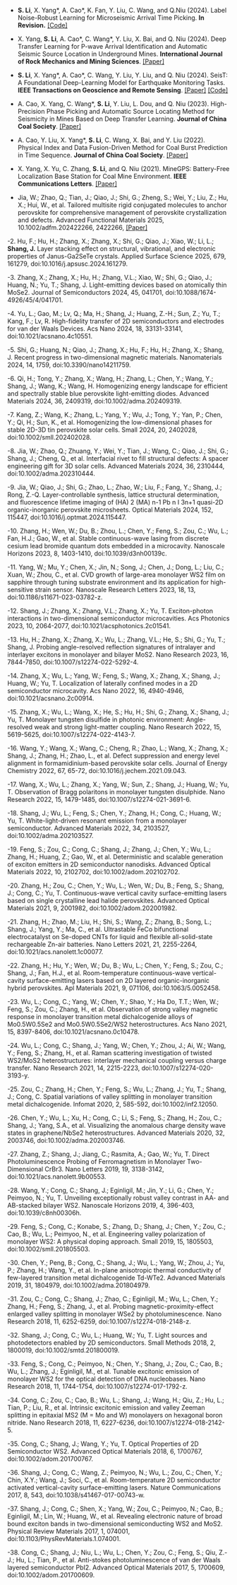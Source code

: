 - <strong>S. Li</strong>, X. Yang*, A. Cao*, K. Fan, Y. Liu, C. Wang, and Q.Niu (2024). Label Noise-Robust Learning for Microseismic Arrival Time Picking. <strong>In Revision.</strong> [[Code]](https://github.com/senli1073/LNRL)

- X. Yang, <strong>S. Li</strong>, A. Cao*, C. Wang*, Y. Liu, X. Bai, and Q. Niu (2024). Deep Transfer Learning for P-wave Arrival Identification and Automatic Seismic Source Location in Underground Mines. <strong>International Journal of Rock Mechanics and Mining Sciences</strong>. [[Paper]](https://doi.org/10.1016/j.ijrmms.2024.105888)

- <strong>S. Li</strong>, X. Yang*, A. Cao*, C. Wang, Y. Liu, Y. Liu, and Q. Niu (2024). SeisT: A Foundational Deep-Learning Model for Earthquake Monitoring Tasks. <strong>IEEE Transactions on Geoscience and Remote Sensing</strong>. [[Paper]](https://doi.org/10.1109/TGRS.2024.3371503) [[Code]](https://github.com/senli1073/SeisT)

- A. Cao, X. Yang, C. Wang*, <strong>S. Li</strong>, Y. Liu, L. Dou, and Q. Niu (2023). High-Precision Phase Picking and Automatic Source Locating Method for Seismicity in Mines Based on Deep Transfer Learning. <strong>Journal of China Coal Society</strong>. [[Paper]](https://doi.org/10.13225/j.cnki.jccs.2023.0095)

- A. Cao, Y. Liu, X. Yang*, <strong>S. Li</strong>, C. Wang, X. Bai, and Y. Liu (2022). Physical Index and Data Fusion-Driven Method for Coal Burst Prediction in Time Sequence. <strong>Journal of China Coal Society</strong>. [[Paper]](https://doi.org/10.13225/j.cnki.jccs.2022.0680)

- X. Yang, X. Yu, C. Zhang, <strong>S. Li</strong>, and Q. Niu (2021). MineGPS: Battery-Free Localization Base Station for Coal Mine Environment. <strong>IEEE Communications Letters</strong>. [[Paper]](https://doi.org/10.1109/LCOMM.2021.3081593)

- Jia, W.; Zhao, Q.; Tian, J.; Qiao, J.; Shi, G.; Zheng, S.; Wei, Y.; Liu, Z.; Hu, X.; Hui, W., et al. Tailored multisite rigid conjugated molecules to anchor perovskite for comprehensive management of perovskite crystallization and defects. Advanced Functional Materials 2025, 10.1002/adfm.202422266, 2422266, [[Paper]](https://doi.org/10.1002/adfm.202422266)

-2.             Hu, F.; Hu, H.; Zhang, X.; Zhang, X.; Shi, G.; Qiao, J.; Xiao, W.; Li, L.; <strong>Shang, J.</strong> Layer stacking effect on structural, vibrational, and electronic properties of Janus-Ga2SeTe crystals. Applied Surface Science 2025, 679, 161279, doi:10.1016/j.apsusc.2024.161279.

-3.             Zhang, X.; Zhang, X.; Hu, H.; Zhang, V.L.; Xiao, W.; Shi, G.; Qiao, J.; Huang, N.; Yu, T.; Shang, J. Light-emitting devices based on atomically thin MoSe2. Journal of Semiconductors 2024, 45, 041701, doi:10.1088/1674-4926/45/4/041701.

-4.             Yu, L.; Gao, M.; Lv, Q.; Ma, H.; Shang, J.; Huang, Z.-H.; Sun, Z.; Yu, T.; Kang, F.; Lv, R. High-fidelity transfer of 2D semiconductors and electrodes for van der Waals Devices. Acs Nano 2024, 18, 33131-33141, doi:10.1021/acsnano.4c10551.

-5.             Shi, G.; Huang, N.; Qiao, J.; Zhang, X.; Hu, F.; Hu, H.; Zhang, X.; Shang, J. Recent progress in two-dimensional magnetic materials. Nanomaterials 2024, 14, 1759, doi:10.3390/nano14211759.

-6.             Qi, H.; Tong, Y.; Zhang, X.; Wang, H.; Zhang, L.; Chen, Y.; Wang, Y.; Shang, J.; Wang, K.; Wang, H. Homogenizing energy landscape for efficient and spectrally stable blue perovskite light-emitting diodes. Advanced Materials 2024, 36, 2409319, doi:10.1002/adma.202409319.

-7.             Kang, Z.; Wang, K.; Zhang, L.; Yang, Y.; Wu, J.; Tong, Y.; Yan, P.; Chen, Y.; Qi, H.; Sun, K., et al. Homogenizing the low-dimensional phases for stable 2D-3D tin perovskite solar cells. Small 2024, 20, 2402028, doi:10.1002/smll.202402028.

-8.             Jia, W.; Zhao, Q.; Zhuang, Y.; Wei, Y.; Tian, J.; Wang, C.; Qiao, J.; Shi, G.; Shang, J.; Cheng, Q., et al. Interfacial rivet to fill structural defects: A spacer engineering gift for 3D solar cells. Advanced Materials 2024, 36, 2310444, doi:10.1002/adma.202310444.

-9.             Jia, W.; Qiao, J.; Shi, G.; Zhao, L.; Zhao, W.; Liu, F.; Fang, Y.; Shang, J.; Rong, Z.-Q. Layer-controllable synthesis, lattice structural determination, and fluorescence lifetime imaging of (HA) 2 (MA) n-1 Pb n I 3n+1 quasi-2D organic-inorganic perovskite microsheets. Optical Materials 2024, 152, 115447, doi:10.1016/j.optmat.2024.115447.

-10.          Zhang, H.; Wen, W.; Du, B.; Zhou, L.; Chen, Y.; Feng, S.; Zou, C.; Wu, L.; Fan, H.J.; Gao, W., et al. Stable continuous-wave lasing from discrete cesium lead bromide quantum dots embedded in a microcavity. Nanoscale Horizons 2023, 8, 1403-1410, doi:10.1039/d3nh00139c.

-11.           Yang, W.; Mu, Y.; Chen, X.; Jin, N.; Song, J.; Chen, J.; Dong, L.; Liu, C.; Xuan, W.; Zhou, C., et al. CVD growth of large-area monolayer WS2 film on sapphire through tuning substrate environment and its application for high-sensitive strain sensor. Nanoscale Research Letters 2023, 18, 13, doi:10.1186/s11671-023-03782-z.

-12.          Shang, J.; Zhang, X.; Zhang, V.L.; Zhang, X.; Yu, T. Exciton-photon interactions in two-dimensional semiconductor microcavities. Acs Photonics 2023, 10, 2064-2077, doi:10.1021/acsphotonics.2c01541.

-13.          Hu, H.; Zhang, X.; Zhang, X.; Wu, L.; Zhang, V.L.; He, S.; Shi, G.; Yu, T.; Shang, J. Probing angle-resolved reflection signatures of intralayer and interlayer excitons in monolayer and bilayer MoS2. Nano Research 2023, 16, 7844-7850, doi:10.1007/s12274-022-5292-4.

-14.          Zhang, X.; Wu, L.; Yang, W.; Feng, S.; Wang, X.; Zhang, X.; Shang, J.; Huang, W.; Yu, T. Localization of laterally confined modes in a 2D semiconductor microcavity. Acs Nano 2022, 16, 4940-4946, doi:10.1021/acsnano.2c00914.

-15.          Zhang, X.; Wu, L.; Wang, X.; He, S.; Hu, H.; Shi, G.; Zhang, X.; Shang, J.; Yu, T. Monolayer tungsten disulfide in photonic environment: Angle-resolved weak and strong light-matter coupling. Nano Research 2022, 15, 5619-5625, doi:10.1007/s12274-022-4143-7.

-16.          Wang, Y.; Wang, X.; Wang, C.; Cheng, R.; Zhao, L.; Wang, X.; Zhang, X.; Shang, J.; Zhang, H.; Zhao, L., et al. Defect suppression and energy level alignment in formamidinium-based perovskite solar cells. Journal of Energy Chemistry 2022, 67, 65-72, doi:10.1016/j.jechem.2021.09.043.

-17.          Wang, X.; Wu, L.; Zhang, X.; Yang, W.; Sun, Z.; Shang, J.; Huang, W.; Yu, T. Observation of Bragg polaritons in monolayer tungsten disulphide. Nano Research 2022, 15, 1479-1485, doi:10.1007/s12274-021-3691-6.

-18.          Shang, J.; Wu, L.; Feng, S.; Chen, Y.; Zhang, H.; Cong, C.; Huang, W.; Yu, T. White-light-driven resonant emission from a monolayer semiconductor. Advanced Materials 2022, 34, 2103527, doi:10.1002/adma.202103527.

-19.          Feng, S.; Zou, C.; Cong, C.; Shang, J.; Zhang, J.; Chen, Y.; Wu, L.; Zhang, H.; Huang, Z.; Gao, W., et al. Deterministic and scalable generation of exciton emitters in 2D semiconductor nanodisks. Advanced Optical Materials 2022, 10, 2102702, doi:10.1002/adom.202102702.

-20.          Zhang, H.; Zou, C.; Chen, Y.; Wu, L.; Wen, W.; Du, B.; Feng, S.; Shang, J.; Cong, C.; Yu, T. Continuous-wave vertical cavity surface-emitting lasers based on single crystalline lead halide perovskites. Advanced Optical Materials 2021, 9, 2001982, doi:10.1002/adom.202001982.

-21.          Zhang, H.; Zhao, M.; Liu, H.; Shi, S.; Wang, Z.; Zhang, B.; Song, L.; Shang, J.; Yang, Y.; Ma, C., et al. Ultrastable FeCo bifunctional electrocatalyst on Se-doped CNTs for liquid and flexible all-solid-state rechargeable Zn-air batteries. Nano Letters 2021, 21, 2255-2264, doi:10.1021/acs.nanolett.1c00077.

-22.          Zhang, H.; Hu, Y.; Wen, W.; Du, B.; Wu, L.; Chen, Y.; Feng, S.; Zou, C.; Shang, J.; Fan, H.J., et al. Room-temperature continuous-wave vertical-cavity surface-emitting lasers based on 2D layered organic-inorganic hybrid perovskites. Apl Materials 2021, 9, 071106, doi:10.1063/5.0052458.

-23.          Wu, L.; Cong, C.; Yang, W.; Chen, Y.; Shao, Y.; Ha Do, T.T.; Wen, W.; Feng, S.; Zou, C.; Zhang, H., et al. Observation of strong valley magnetic response in monolayer transition metal dichalcogenide alloys of Mo0.5W0.5Se2 and Mo0.5W0.5Se2/WS2 heterostructures. Acs Nano 2021, 15, 8397-8406, doi:10.1021/acsnano.0c10478.

-24.          Wu, L.; Cong, C.; Shang, J.; Yang, W.; Chen, Y.; Zhou, J.; Ai, W.; Wang, Y.; Feng, S.; Zhang, H., et al. Raman scattering investigation of twisted WS2/MoS2 heterostructures: interlayer mechanical coupling versus charge transfer. Nano Research 2021, 14, 2215-2223, doi:10.1007/s12274-020-3193-y.

-25.          Zou, C.; Zhang, H.; Chen, Y.; Feng, S.; Wu, L.; Zhang, J.; Yu, T.; Shang, J.; Cong, C. Spatial variations of valley splitting in monolayer transition metal dichalcogenide. Infomat 2020, 2, 585-592, doi:10.1002/inf2.12050.

-26.          Chen, Y.; Wu, L.; Xu, H.; Cong, C.; Li, S.; Feng, S.; Zhang, H.; Zou, C.; Shang, J.; Yang, S.A., et al. Visualizing the anomalous charge density wave states in graphene/NbSe2 heterostructures. Advanced Materials 2020, 32, 2003746, doi:10.1002/adma.202003746.

-27.          Zhang, Z.; Shang, J.; Jiang, C.; Rasmita, A.; Gao, W.; Yu, T. Direct Photoluminescence Probing of Ferromagnetism in Monolayer Two-Dimensional CrBr3. Nano Letters 2019, 19, 3138-3142, doi:10.1021/acs.nanolett.9b00553.

-28.          Wang, Y.; Cong, C.; Shang, J.; Eginligil, M.; Jin, Y.; Li, G.; Chen, Y.; Peimyoo, N.; Yu, T. Unveiling exceptionally robust valley contrast in AA- and AB-stacked bilayer WS2. Nanoscale Horizons 2019, 4, 396-403, doi:10.1039/c8nh00306h.

-29.          Feng, S.; Cong, C.; Konabe, S.; Zhang, D.; Shang, J.; Chen, Y.; Zou, C.; Cao, B.; Wu, L.; Peimyoo, N., et al. Engineering valley polarization of monolayer WS2: A physical doping approach. Small 2019, 15, 1805503, doi:10.1002/smll.201805503.

-30.          Chen, Y.; Peng, B.; Cong, C.; Shang, J.; Wu, L.; Yang, W.; Zhou, J.; Yu, P.; Zhang, H.; Wang, Y., et al. In-plane anisotropic thermal conductivity of few-layered transition metal dichalcogenide Td-WTe2. Advanced Materials 2019, 31, 1804979, doi:10.1002/adma.201804979.

-31.          Zou, C.; Cong, C.; Shang, J.; Zhao, C.; Eginligil, M.; Wu, L.; Chen, Y.; Zhang, H.; Feng, S.; Zhang, J., et al. Probing magnetic-proximity-effect enlarged valley splitting in monolayer WSe2 by photoluminescence. Nano Research 2018, 11, 6252-6259, doi:10.1007/s12274-018-2148-z.

-32.          Shang, J.; Cong, C.; Wu, L.; Huang, W.; Yu, T. Light sources and photodetectors enabled by 2D semiconductors. Small Methods 2018, 2, 1800019, doi:10.1002/smtd.201800019.

-33.          Feng, S.; Cong, C.; Peimyoo, N.; Chen, Y.; Shang, J.; Zou, C.; Cao, B.; Wu, L.; Zhang, J.; Eginligil, M., et al. Tunable excitonic emission of monolayer WS2 for the optical detection of DNA nucleobases. Nano Research 2018, 11, 1744-1754, doi:10.1007/s12274-017-1792-z.

-34.          Cong, C.; Zou, C.; Cao, B.; Wu, L.; Shang, J.; Wang, H.; Qiu, Z.; Hu, L.; Tian, P.; Liu, R., et al. Intrinsic excitonic emission and valley Zeeman splitting in epitaxial MS2 (M = Mo and W) monolayers on hexagonal boron nitride. Nano Research 2018, 11, 6227-6236, doi:10.1007/s12274-018-2142-5.

-35.          Cong, C.; Shang, J.; Wang, Y.; Yu, T. Optical Properties of 2D Semiconductor WS2. Advanced Optical Materials 2018, 6, 1700767, doi:10.1002/adom.201700767.

-36.          Shang, J.; Cong, C.; Wang, Z.; Peimyoo, N.; Wu, L.; Zou, C.; Chen, Y.; Chin, X.Y.; Wang, J.; Soci, C., et al. Room-temperature 2D semiconductor activated vertical-cavity surface-emitting lasers. Nature Communications 2017, 8, 543, doi:10.1038/s41467-017-00743-w.

-37.          Shang, J.; Cong, C.; Shen, X.; Yang, W.; Zou, C.; Peimyoo, N.; Cao, B.; Eginligil, M.; Lin, W.; Huang, W., et al. Revealing electronic nature of broad bound exciton bands in two-dimensional semiconducting WS2 and MoS2. Physical Review Materials 2017, 1, 074001, doi:10.1103/PhysRevMaterials.1.074001.

-38.          Cong, C.; Shang, J.; Niu, L.; Wu, L.; Chen, Y.; Zou, C.; Feng, S.; Qiu, Z.-J.; Hu, L.; Tian, P., et al. Anti-stokes photoluminescence of van der Waals layered semiconductor PbI2. Advanced Optical Materials 2017, 5, 1700609, doi:10.1002/adom.201700609.


